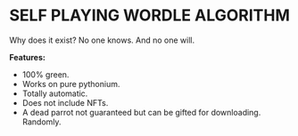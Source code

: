 # SELF PLAYING WORDLE ALGORITHM

Why does it exist? No one knows. And no one will.

**Features:**
- 100% green.
- Works on pure pythonium.  
- Totally automatic.
- Does not include NFTs.
- A dead parrot not guaranteed but can be gifted for downloading. Randomly.
